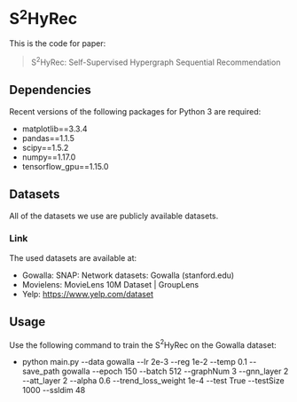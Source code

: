 # S$^2$HyRec

This is the code for paper:
> S$^2$HyRec: Self-Supervised Hypergraph Sequential Recommendation

## Dependencies
Recent versions of the following packages for Python 3 are required:
* matplotlib==3.3.4
* pandas==1.1.5
* scipy==1.5.2
* numpy==1.17.0
* tensorflow_gpu==1.15.0

## Datasets
All of the datasets we use are publicly available datasets.
### Link
The used datasets are available at:
* Gowalla: SNAP: Network datasets: Gowalla (stanford.edu)
* Movielens: MovieLens 10M Dataset | GroupLens
* Yelp: https://www.yelp.com/dataset


## Usage
Use the following command to train the S$^2$HyRec on the Gowalla dataset:

* python main.py --data gowalla --lr 2e-3 --reg 1e-2 --temp 0.1 --save_path gowalla --epoch 150 --batch 512 --graphNum 3 --gnn_layer 2 --att_layer 2  --alpha 0.6 --trend_loss_weight 1e-4  --test True --testSize 1000 --ssldim 48


  
